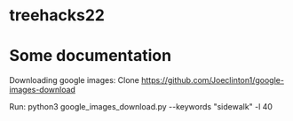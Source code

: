 # treehacks22




# Some documentation

Downloading google images: Clone https://github.com/Joeclinton1/google-images-download

Run: python3 google_images_download.py --keywords "sidewalk" -l 40